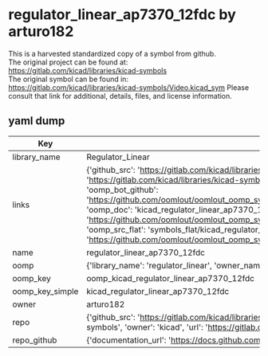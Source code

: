 # regulator_linear_ap7370_12fdc by arturo182  
This is a harvested standardized copy of a symbol from github.  
The original project can be found at:  
https://gitlab.com/kicad/libraries/kicad-symbols  
The original symbol can be found in:
https://gitlab.com/kicad/libraries/kicad-symbols/Video.kicad_sym
Please consult that link for additional, details, files, and license information.  
## yaml dump  
| Key | Value |  
| --- | --- |  
| library_name | Regulator_Linear |  
| links | {'github_src': 'https://gitlab.com/kicad/libraries/kicad-symbols/Video.kicad_sym', 'github_src_repo': 'https://gitlab.com/kicad/libraries/kicad-symbols', 'oomp_bot': 'kicad_regulator_linear_ap7370_12fdc/working', 'oomp_bot_github': 'https://github.com/oomlout/oomlout_oomp_symbol_bot/tree/main/kicad_regulator_linear_ap7370_12fdc/working', 'oomp_doc': 'kicad_regulator_linear_ap7370_12fdc/working', 'oomp_doc_github': 'https://github.com/oomlout/oomlout_oomp_symbol_doc/tree/main/kicad_regulator_linear_ap7370_12fdc/working', 'oomp_src_flat': 'symbols_flat/kicad_regulator_linear_ap7370_12fdc/working', 'oomp_src_flat_github': 'https://github.com/oomlout/oomlout_oomp_symbol_src/tree/main/kicad_regulator_linear_ap7370_12fdc/working'} |  
| name | regulator_linear_ap7370_12fdc |  
| oomp | {'library_name': 'regulator_linear', 'owner_name': 'kicad', 'symbol_name': 'regulator_linear_ap7370_12fdc'} |  
| oomp_key | oomp_kicad_regulator_linear_ap7370_12fdc |  
| oomp_key_simple | kicad_regulator_linear_ap7370_12fdc |  
| owner | arturo182 |  
| repo | {'github_src': 'https://gitlab.com/kicad/libraries/kicad-symbols/Video.kicad_sym', 'name': 'libraries/kicad-symbols', 'owner': 'kicad', 'url': 'https://gitlab.com/kicad/libraries/kicad-symbols'} |  
| repo_github | {'documentation_url': 'https://docs.github.com/rest/repos/repos#get-a-repository', 'message': 'Not Found'} |  

